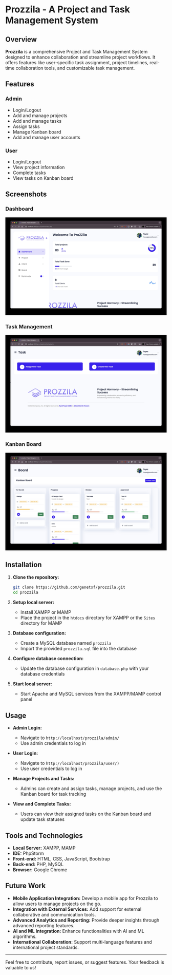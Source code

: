 # Prozzila - A Project and Task Management System


## Overview

**Prozzila** is a comprehensive Project and Task Management System designed to enhance collaboration and streamline project workflows. It offers features like user-specific task assignment, project timelines, real-time collaboration tools, and customizable task management.

## Features

### Admin
- Login/Logout
- Add and manage projects
- Add and manage tasks
- Assign tasks
- Manage Kanban board
- Add and manage user accounts

### User
- Login/Logout
- View project information
- Complete tasks
- View tasks on Kanban board

## Screenshots

### Dashboard
![Dashboard](https://github.com/genetxf/prozzila/blob/main/screenshot/dashborad.jpg)

### Task Management
![Task Management](https://github.com/genetxf/prozzila/blob/main/screenshot/task.jpg)

### Kanban Board
![Kanban Board](https://github.com/genetxf/prozzila/blob/main/screenshot/kanbanboard.jpg)

## Installation

1. **Clone the repository:**
    ```bash
    git clone https://github.com/genetxf/prozzila.git
    cd prozzila
    ```

2. **Setup local server:**
    - Install XAMPP or MAMP
    - Place the project in the `htdocs` directory for XAMPP or the `Sites` directory for MAMP

3. **Database configuration:**
    - Create a MySQL database named `prozzila`
    - Import the provided `prozzila.sql` file into the database

4. **Configure database connection:**
    - Update the database configuration in `database.php` with your database credentials

5. **Start local server:**
    - Start Apache and MySQL services from the XAMPP/MAMP control panel

## Usage

- **Admin Login:**
    - Navigate to `http://localhost/prozzila/admin/`
    - Use admin credentials to log in

- **User Login:**
    - Navigate to `http://localhost/prozzila/user/)`
    - Use user credentials to log in

- **Manage Projects and Tasks:**
    - Admins can create and assign tasks, manage projects, and use the Kanban board for task tracking

- **View and Complete Tasks:**
    - Users can view their assigned tasks on the Kanban board and update task statuses

## Tools and Technologies

- **Local Server:** XAMPP, MAMP
- **IDE:** PhpStorm
- **Front-end:** HTML, CSS, JavaScript, Bootstrap
- **Back-end:** PHP, MySQL
- **Browser:** Google Chrome

## Future Work

- **Mobile Application Integration:** Develop a mobile app for Prozzila to allow users to manage projects on the go.
- **Integration with External Services:** Add support for external collaborative and communication tools.
- **Advanced Analytics and Reporting:** Provide deeper insights through advanced reporting features.
- **AI and ML Integration:** Enhance functionalities with AI and ML algorithms.
- **International Collaboration:** Support multi-language features and international project standards.


---

Feel free to contribute, report issues, or suggest features. Your feedback is valuable to us!
